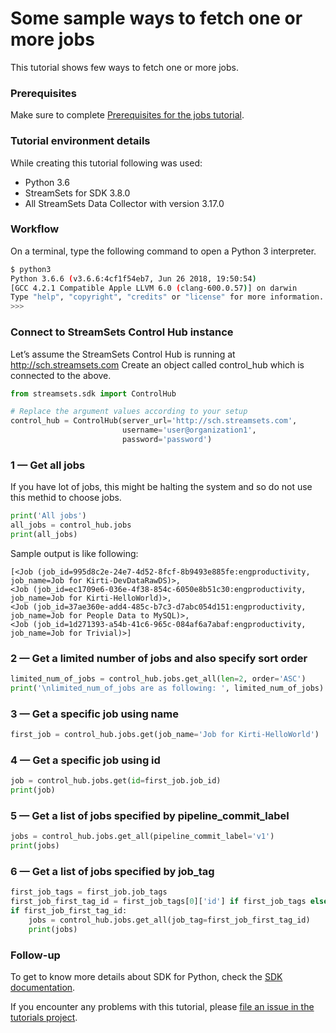 Some sample ways to fetch one or more jobs
==========================================

This tutorial shows few ways to fetch one or more jobs. 

### Prerequisites
Make sure to complete [Prerequisites for the jobs tutorial](preparation-for-tutorial). 

### Tutorial environment details
While creating this tutorial following was used:
* Python 3.6
* StreamSets for SDK 3.8.0
* All StreamSets Data Collector with version 3.17.0

 
### Workflow
On a terminal, type the following command to open a Python 3 interpreter.

```bash
$ python3
Python 3.6.6 (v3.6.6:4cf1f54eb7, Jun 26 2018, 19:50:54)
[GCC 4.2.1 Compatible Apple LLVM 6.0 (clang-600.0.57)] on darwin
Type "help", "copyright", "credits" or "license" for more information.
>>>
```

### Connect to StreamSets Control Hub instance

Let’s assume the StreamSets Control Hub is running at http://sch.streamsets.com 
Create an object called control_hub which is connected to the above. 

```python
from streamsets.sdk import ControlHub

# Replace the argument values according to your setup
control_hub = ControlHub(server_url='http://sch.streamsets.com',
                         username='user@organization1',
                         password='password')
```
 
### 1 &mdash; Get all jobs

If you have lot of jobs, this might be halting the system and so do not use this methid to choose jobs.
  
```python
print('All jobs')
all_jobs = control_hub.jobs
print(all_jobs)
```
Sample output is like following:
```
[<Job (job_id=995d8c2e-24e7-4d52-8fcf-8b9493e885fe:engproductivity, job_name=Job for Kirti-DevDataRawDS)>,
<Job (job_id=ec1709e6-036e-4f38-854c-6050e8b51c30:engproductivity, job_name=Job for Kirti-HelloWorld)>,
<Job (job_id=37ae360e-add4-485c-b7c3-d7abc054d151:engproductivity, job_name=Job for People Data to MySQL)>,
<Job (job_id=1d271393-a54b-41c6-965c-084af6a7abaf:engproductivity, job_name=Job for Trivial)>]
```

### 2 &mdash; Get a limited number of jobs and also specify sort order

```python
limited_num_of_jobs = control_hub.jobs.get_all(len=2, order='ASC')
print('\nlimited_num_of_jobs are as following: ', limited_num_of_jobs)
```
   
### 3 &mdash; Get a specific job using name

```python
first_job = control_hub.jobs.get(job_name='Job for Kirti-HelloWorld')
```
   
### 4 &mdash; Get a specific job using id

```python
job = control_hub.jobs.get(id=first_job.job_id)
print(job)
```

### 5 &mdash; Get a list of jobs specified by pipeline_commit_label

```python
jobs = control_hub.jobs.get_all(pipeline_commit_label='v1')
print(jobs)
```  

### 6 &mdash; Get a list of jobs specified by job_tag

```python
first_job_tags = first_job.job_tags
first_job_first_tag_id = first_job_tags[0]['id'] if first_job_tags else ''
if first_job_first_tag_id:
    jobs = control_hub.jobs.get_all(job_tag=first_job_first_tag_id)
    print(jobs)
```      

### Follow-up
To get to know more details about SDK for Python, check the [SDK documentation](https://streamsets.com/documentation/sdk/latest/index.html).

If you encounter any problems with this tutorial, please [file an issue in the tutorials project](https://github.com/streamsets/tutorials/issues/new).
 
